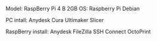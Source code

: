 Model: RaspBerry Pi 4 B 2GB 
OS: Raspberry Pi Debian


PC intall:
Anydesk
Cura Ultimaker  Slicer


RaspBerry install:
Anydesk
FileZilla  SSH Connect
OctoPrint
